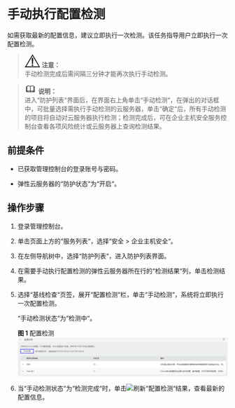# 手动执行配置检测<a name="hss_01_0075"></a>

如需获取最新的配置信息，建议立即执行一次检测。该任务指导用户立即执行一次配置检测。

>![](public_sys-resources/icon-notice.gif) **注意：**   
>手动检测完成后需间隔三分钟才能再次执行手动检测。  

>![](public_sys-resources/icon-note.gif) **说明：**   
>进入“防护列表“界面后，在界面右上角单击“手动检测“，在弹出的对话框中，可批量选择需执行手动检测的云服务器，单击“确定“后，所有手动检测的项目将自动对云服务器执行检测；检测完成后，可在企业主机安全服务控制台查看各项风险统计或云服务器上查询检测结果。  

## 前提条件<a name="s480780ac1be74c20963fe6183277ef59"></a>

-   已获取管理控制台的登录账号与密码。

-   弹性云服务器的“防护状态“为“开启“。

## 操作步骤<a name="s09c42b2c1fed4578ae6ad54035147f4f"></a>

1.  登录管理控制台。
2.  单击页面上方的“服务列表“，选择“安全  \>  企业主机安全“。
3.  在左侧导航树中，选择“防护列表“，进入防护列表界面。
4.  在需要手动执行配置检测的弹性云服务器所在行的“检测结果“列，单击检测结果。
5.  选择“基线检查“页签，展开“配置检测“栏，单击“手动检测“，系统将立即执行一次配置检测。

    “手动检测状态“为“检测中“。

    **图 1**  配置检测<a name="f5e6db2857e7a44f4ab7c2fb4483589d4"></a>  
    ![](figures/配置检测.png "配置检测")

6.  当“手动检测状态“为“检测完成“时，单击![](figures/刷新04.png)刷新“配置检测“结果，查看最新的配置信息。

